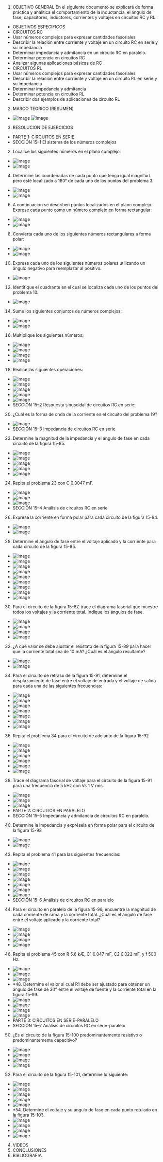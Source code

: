 1. OBJETIVO GENERAL
En el siguiente documento se explicará de forma práctica y analítica el comportamiento de la inductancia, el ángulo de fase, capacitores, inductores, corrientes y voltajes en circuitos RC y RL.
- OBJETIVOS ESPECIFICOS
- CIRCUITOS RC
- Usar números complejos para expresar cantidades fasoriales
- Describir la relación entre corriente y voltaje en un circuito RC en serie y su impedancia
- Determinar impedancia y admitancia en un circuito RC en paralelo.
- Determinar potencia en circuitos RC
-	Analizar algunas aplicaciones básicas de RC
- CIRCUITOS RL
-	Usar números complejos para expresar cantidades fasoriales
-	Describir la relación entre corriente y voltaje en un circuito RL en serie y su impedancia
-	Determinar impedancia y admitancia
-	Determinar potencia en circuitos RL
-	Describir dos ejemplos de aplicaciones de circuito RL
2. MARCO TEORICO (RESUMEN)
- ![image](https://user-images.githubusercontent.com/105893980/187105182-a7318f58-5cdd-4e2d-882b-020a44f28ea0.png)
![image](https://user-images.githubusercontent.com/105893980/187105207-e297443c-46b5-4c7f-a3ea-53abe2da7080.png)
3. RESOLUCION DE EJERCICIOS
- PARTE 1: CIRCUITOS EN SERIE
- SECCIÓN 15–1 El sistema de los números complejos
2. Localice los siguientes números en el plano complejo:
- ![image](https://user-images.githubusercontent.com/105893980/187105294-905f4a94-8248-47cb-b914-6912403f137b.png)
- ![image](https://user-images.githubusercontent.com/105893980/187105305-b0fc583f-323f-4040-b7b7-168fe6dbfeac.png)
4. Determine las coordenadas de cada punto que tenga igual magnitud pero esté localizado a 180° de cada uno de los puntos del problema 3.
- ![image](https://user-images.githubusercontent.com/105893980/187105369-ea1401ba-8e43-49a1-a7b5-0263c33336c5.png)
- ![image](https://user-images.githubusercontent.com/105893980/187105381-1ca87944-6785-4aca-841b-020e59b96b8f.png)
6. A continuación se describen puntos localizados en el plano complejo. Exprese cada punto como un número complejo en forma rectangular:
- ![image](https://user-images.githubusercontent.com/105893980/187105404-63830b5c-4ba5-4309-81c2-0a8f23bf83b2.png)
- ![image](https://user-images.githubusercontent.com/105893980/187105416-3abbe364-a263-4ad3-8b7c-da7fda62c227.png)
8. Convierta cada uno de los siguientes números rectangulares a forma polar:
- ![image](https://user-images.githubusercontent.com/105893980/187105453-f6af08c6-c822-4161-aa02-b5e0445b8962.png)
- ![image](https://user-images.githubusercontent.com/105893980/187105467-ccd85def-8202-463e-b9b5-977375d000b2.png)
10. Exprese cada uno de los siguientes números polares utilizando un ángulo negativo para reemplazar al positivo.
- ![image](https://user-images.githubusercontent.com/105893980/187105494-3c612ed0-37a0-4a3a-9803-2fc1d94fac92.png)
12. Identifique el cuadrante en el cual se localiza cada uno de los puntos del problema 10.
- ![image](https://user-images.githubusercontent.com/105893980/187105530-b242c75d-d9f7-437b-9308-eaef9852532a.png)
14. Sume los siguientes conjuntos de números complejos:
- ![image](https://user-images.githubusercontent.com/105893980/187105560-48ed5288-4258-48f4-8a93-cef9942381ee.png)
- ![image](https://user-images.githubusercontent.com/105893980/187105566-aa5e5a71-e107-4626-b36a-13ccdee67785.png)
16. Multiplique los siguientes números:
- ![image](https://user-images.githubusercontent.com/105893980/187105611-6cb9abb0-6533-4033-a886-75894a062874.png)
- ![image](https://user-images.githubusercontent.com/105893980/187105634-9a1b11ad-60e5-4c35-8592-a739a3e14be1.png)
- ![image](https://user-images.githubusercontent.com/105893980/187105655-bfd504db-9d96-4d78-ad05-9040ef58882c.png)
- ![image](https://user-images.githubusercontent.com/105893980/187105675-1828be16-8261-4b33-96f7-52b05d0947db.png)
18. Realice las siguientes operaciones:
- ![image](https://user-images.githubusercontent.com/105893980/187105710-35ca8226-180c-4864-91a0-1494cba9e09a.png)
- ![image](https://user-images.githubusercontent.com/105893980/187105738-bb73f002-76ce-4897-af59-e75da002e378.png)
- ![image](https://user-images.githubusercontent.com/105893980/187105754-ddd59602-bbdb-46fc-887d-11ae1c6109e4.png)
- ![image](https://user-images.githubusercontent.com/105893980/187105771-3bd18a43-81f9-480c-b805-c3f2768b5578.png)
- ![image](https://user-images.githubusercontent.com/105893980/187105782-8fe2bb37-dff0-47e9-b050-8c273cdf1d98.png)
- SECCIÓN 15–2 Respuesta sinusoidal de circuitos RC en serie:
20. ¿Cuál es la forma de onda de la corriente en el circuito del problema 19?
- ![image](https://user-images.githubusercontent.com/105893980/187105819-8471628b-2792-4d67-afb7-2767fa391b28.png)
- SECCIÓN 15–3 Impedancia de circuitos RC en serie
22. Determine la magnitud de la impedancia y el ángulo de fase en cada circuito de la figura 15-85.
- ![image](https://user-images.githubusercontent.com/105893980/187105846-c7f87066-4069-4303-b091-b07e3eb2b5f2.png)
- ![image](https://user-images.githubusercontent.com/105893980/187105869-fdac7d95-2ea7-4ca2-b09e-9015130baeb3.png)
- ![image](https://user-images.githubusercontent.com/105893980/187105879-a7f99f1f-195c-4601-a302-5b34271d2d98.png)
- ![image](https://user-images.githubusercontent.com/105893980/187105905-13e38588-fd44-4b02-93cd-47199cf6b00d.png)
- ![image](https://user-images.githubusercontent.com/105893980/187105927-b894b9a5-4a43-4383-9f4d-7d36eb939659.png)
24. Repita el problema 23 con C  0.0047 mF.
- ![image](https://user-images.githubusercontent.com/105893980/187105969-1ef97faa-8bca-4fb4-9b75-aed2dd9e675f.png)
- ![image](https://user-images.githubusercontent.com/105893980/187105980-67e32790-31c6-4536-8c94-94c30ba8a4d4.png)
- ![image](https://user-images.githubusercontent.com/105893980/187105995-f37d04cb-9440-43d1-a3f7-3c4b2a472b29.png)
- SECCIÓN 15–4 Análisis de circuitos RC en serie
26. Exprese la corriente en forma polar para cada circuito de la figura 15-84.
- ![image](https://user-images.githubusercontent.com/105893980/187106033-b75e3fda-fe17-4338-b1a7-ae7284999bf4.png)
- ![image](https://user-images.githubusercontent.com/105893980/187106051-e3b5f5ff-d8bc-4dd4-8533-04f8f974dd33.png)
28. Determine el ángulo de fase entre el voltaje aplicado y la corriente para cada circuito de la figura 15-85.
- ![image](https://user-images.githubusercontent.com/105893980/187106075-ed620fca-6119-4da4-a086-7861a98c7016.png)
- ![image](https://user-images.githubusercontent.com/105893980/187106089-7541ec45-3b19-434d-b8e3-6f0a7db75031.png)
- ![image](https://user-images.githubusercontent.com/105893980/187106122-cf26fea0-10a2-4b19-8fa1-8f40f8a3b663.png)
- ![image](https://user-images.githubusercontent.com/105893980/187106145-a03fd066-4050-4480-b555-b60d5be51257.png)
- ![image](https://user-images.githubusercontent.com/105893980/187106170-ac5d6295-479d-4e0d-89c3-0cf710897abf.png)
- ![image](https://user-images.githubusercontent.com/105893980/187106190-432d6ddc-2c66-4cbb-be24-fc42d7d09880.png)
- ![image](https://user-images.githubusercontent.com/105893980/187106213-67e6117a-f75f-44de-98e6-df72d05e6d73.png)
- ![image](https://user-images.githubusercontent.com/105893980/187106236-3a6586c0-c726-4a24-99b2-e5af6e6dcd37.png)
- ![image](https://user-images.githubusercontent.com/105893980/187106256-c09075eb-1488-48fe-8095-d5c828615c57.png)
30. Para el circuito de la figura 15-87, trace el diagrama fasorial que muestre todos los voltajes y la corriente total. Indique los ángulos de fase.
- ![image](https://user-images.githubusercontent.com/105893980/187106283-c00169e2-55a1-4db1-8d0e-bc7ec76594e8.png)
- ![image](https://user-images.githubusercontent.com/105893980/187106296-26ae0ac4-b35d-4d7a-b49f-5581a8f598e5.png)
- ![image](https://user-images.githubusercontent.com/105893980/187106310-2ba9e73c-8a03-4b52-a1a1-665af838afb4.png)
- ![image](https://user-images.githubusercontent.com/105893980/187106325-6950baaa-2ffc-42ee-bf05-ee8fb6072be2.png)
32. ¿A qué valor se debe ajustar el reóstato de la figura 15-89 para hacer que la corriente total sea de 10 mA? ¿Cuál es el ángulo resultante?
- ![image](https://user-images.githubusercontent.com/105893980/187106369-21121ae3-317e-415e-8895-ce2ed95d256b.png)
- ![image](https://user-images.githubusercontent.com/105893980/187106384-f100a60a-ce16-4b3b-bf9f-36a7a68e9415.png)
34. Para el circuito de retraso de la figura 15-91, determine el desplazamiento de fase entre el voltaje de entrada y el voltaje de salida para cada una de las siguientes frecuencias:
- ![image](https://user-images.githubusercontent.com/105893980/187106434-1747720f-c702-4dc0-9e63-0f52cc56600d.png)
- ![image](https://user-images.githubusercontent.com/105893980/187106447-21df8dfa-7abb-40c7-afbf-16c89e06bc30.png)
- ![image](https://user-images.githubusercontent.com/105893980/187106468-0b7476b0-9f34-4058-8011-b99ea916ae66.png)
- ![image](https://user-images.githubusercontent.com/105893980/187106480-74451c84-5865-45b6-9b6b-3e3324748afa.png)
- ![image](https://user-images.githubusercontent.com/105893980/187106495-2f1f18e0-9645-4400-9526-fd2cf900f56c.png)
- ![image](https://user-images.githubusercontent.com/105893980/187106503-fb61f5af-1c1a-477f-a1e2-0dfa55b48f45.png)
- ![image](https://user-images.githubusercontent.com/105893980/187106511-b46fb969-8fd8-484b-b984-edfbe075e131.png)
36. Repita el problema 34 para el circuito de adelanto de la figura 15-92
- ![image](https://user-images.githubusercontent.com/105893980/187106531-9dc8d651-8a45-42c9-9063-3163cc7a3f06.png)
- ![image](https://user-images.githubusercontent.com/105893980/187106553-8ba1c544-33e4-4680-a92b-bfce8290f8b5.png)
- ![image](https://user-images.githubusercontent.com/105893980/187106563-934f27a2-442d-40d6-9fb6-5ffbfb6971ee.png)
- ![image](https://user-images.githubusercontent.com/105893980/187106577-a7f51fe3-16f3-41f7-a383-aee05840bf29.png)
- ![image](https://user-images.githubusercontent.com/105893980/187106592-9846ae98-42e2-4fee-8c7b-efb2aa290b2b.png)
- ![image](https://user-images.githubusercontent.com/105893980/187106617-bdb1b633-e3dd-4762-a93b-31f8cb77a305.png)
38. Trace el diagrama fasorial de voltaje para el circuito de la figura 15-91 para una frecuencia de 5 kHz con Vs  1 V rms.
- ![image](https://user-images.githubusercontent.com/105893980/187106647-7cbd9c21-b734-4e30-bc93-384024bb625d.png)
- ![image](https://user-images.githubusercontent.com/105893980/187106661-08051cce-6264-49c6-9b30-9f1dc388bac8.png)
- ![image](https://user-images.githubusercontent.com/105893980/187106678-adf94fa9-2c23-4a56-b626-068ef6d2de10.png)
- PARTE 2: CIRCUITOS EN PARALELO
- SECCIÓN 15–5 Impedancia y admitancia de circuitos RC en paralelo.
40. Determine la impedancia y exprésela en forma polar para el circuito de la figura 15-93
- ![image](https://user-images.githubusercontent.com/105893980/187106707-d05e43ed-9cc9-4adc-adce-936140864e0d.png)
- ![image](https://user-images.githubusercontent.com/105893980/187106722-3eeec411-dad5-4ddf-8db0-858900d343af.png)
42. Repita el problema 41 para las siguientes frecuencias:
- ![image](https://user-images.githubusercontent.com/105893980/187106748-e49ca213-0981-46fd-b026-4b830e59ae67.png)
- ![image](https://user-images.githubusercontent.com/105893980/187106775-cd87c848-02a0-4fdf-8316-aedeb761f8ef.png)
- ![image](https://user-images.githubusercontent.com/105893980/187106816-dcd85d6f-e8b6-47cf-926d-ff411602039f.png)
- ![image](https://user-images.githubusercontent.com/105893980/187106842-a4200369-b241-4433-8edf-6c5697415f2c.png)
- ![image](https://user-images.githubusercontent.com/105893980/187106873-ea03c749-9c0e-4b2c-9e53-da67d03fbe28.png)
- ![image](https://user-images.githubusercontent.com/105893980/187106897-f0ebe027-d3ee-4458-b8c1-1d40e82a733b.png)
- ![image](https://user-images.githubusercontent.com/105893980/187106912-bab17d3f-c7ad-405b-bc23-951f5ea6b241.png)
- SECCIÓN 15–6 Análisis de circuitos RC en paralelo
44. Para el circuito en paralelo de la figura 15-96, encuentre la magnitud de cada corriente de rama y la corriente total. ¿Cuál es el ángulo de fase entre el voltaje aplicado y la corriente total?
- ![image](https://user-images.githubusercontent.com/105893980/187106957-cf1ac673-8212-4c7d-976a-86914bcf3b23.png)
- ![image](https://user-images.githubusercontent.com/105893980/187106994-1152ba59-af79-4dea-9e8b-6a59b33f5e03.png)
- ![image](https://user-images.githubusercontent.com/105893980/187107009-d193b7de-81fc-4c8e-a55e-7911e66e9818.png)
- ![image](https://user-images.githubusercontent.com/105893980/187107042-7d8cd6a7-40d7-429f-a375-7dbd91f57f20.png)
46. Repita el problema 45 con R  5.6 kÆ, C1  0.047 mF, C2  0.022 mF, y f  500 Hz.
- ![image](https://user-images.githubusercontent.com/105893980/187107214-1b4ed418-91f3-4be6-b08b-147a104fef2d.png)
- ![image](https://user-images.githubusercontent.com/105893980/187107251-67db8be3-254e-4044-82e5-5f2047e7d3b6.png)
- ![image](https://user-images.githubusercontent.com/105893980/187107264-ead128c9-a354-4bb3-9032-ce95fb751152.png)
- *48. Determine el valor al cual R1 debe ser ajustado para obtener un ángulo de fase de 30° entre el voltaje de fuente y la corriente total en la figura 15-99.
- ![image](https://user-images.githubusercontent.com/105893980/187107299-fb4315b9-a1a7-422a-8b9e-29c96454e4d0.png)
- ![image](https://user-images.githubusercontent.com/105893980/187107316-188fe83f-bf83-465b-a267-4a97371513bc.png)
- ![image](https://user-images.githubusercontent.com/105893980/187107330-ce09f79c-d83d-4fdc-b697-4d9fffbf452d.png)
- ![image](https://user-images.githubusercontent.com/105893980/187107346-f257246b-4d1e-4053-85f4-0107fa2e2d79.png)
- PARTE 3: CIRCUITOS EN SERIE-PARALELO
- SECCIÓN 15–7 Análisis de circuitos RC en serie-paralelo
50. ¿Es el circuito de la figura 15-100 predominantemente resistivo o predominantemente capacitivo?
- ![image](https://user-images.githubusercontent.com/105893980/187107433-1f90ae1f-e099-4a00-af6a-73bd0e34a29f.png)
- ![image](https://user-images.githubusercontent.com/105893980/187107453-7be6afe9-5d1a-4462-85ea-ef6bc9065d83.png)
- ![image](https://user-images.githubusercontent.com/105893980/187107471-d83bb288-a441-46b0-ae0c-c197aaa5c573.png)
- ![image](https://user-images.githubusercontent.com/105893980/187107514-a057f701-5353-4c4b-927b-672f374db9b9.png)
52. Para el circuito de la figura 15-101, determine lo siguiente:
- ![image](https://user-images.githubusercontent.com/105893980/187107538-04371e57-c8b9-444a-9f61-d5e397e3d152.png)
- ![image](https://user-images.githubusercontent.com/105893980/187107554-25b21d4a-a20b-401a-8e4e-ec71346a6db4.png)
- ![image](https://user-images.githubusercontent.com/105893980/187107572-f582f8f0-d2c0-4dc3-be01-18468d392ba3.png)
- ![image](https://user-images.githubusercontent.com/105893980/187107589-c20d6503-4359-4663-8e42-ae0b921b2b3e.png)
- ![image](https://user-images.githubusercontent.com/105893980/187107610-249c318b-36b1-4d36-8d5a-55afd0db328a.png)
- *54. Determine el voltaje y su ángulo de fase en cada punto rotulado en la figura 15-103.
- ![image](https://user-images.githubusercontent.com/105893980/187107644-4510481a-7d7c-4ea9-bcbc-b1ae0f175dcd.png)
- ![image](https://user-images.githubusercontent.com/105893980/187107664-72381ecd-28d2-402f-9814-432a9244e782.png)
- ![image](https://user-images.githubusercontent.com/105893980/187107693-b73c2fb9-fd38-4f90-9627-ec58feb6d919.png)
- ![image](https://user-images.githubusercontent.com/105893980/187107704-83832d87-933e-458a-bd1b-da312d8bc51a.png)


4. VIDEOS
5. CONCLUSIONES
6. BIBLIOGRAFIA
